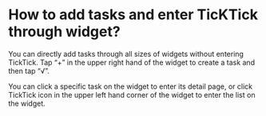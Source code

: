 # How to add tasks and enter TicKTick through widget?
You can directly add tasks through all sizes of widgets without entering TickTick. Tap “+” in the upper right hand of the widget to create a task and then tap “√”. 

You can click a specific task on the widget to enter its detail page, or click TickTick icon in the upper left hand corner of the widget to enter the list on the widget. 
